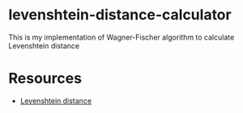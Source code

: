 # levenshtein-distance-calculator
This is my implementation of Wagner-Fischer algorithm to calculate Levenshtein distance

# Resources

- [Levenshtein distance](https://en.wikipedia.org/wiki/Levenshtein_distance)
